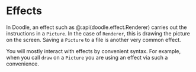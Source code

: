 # Effects

In Doodle, an effect such as @:api(doodle.effect.Renderer) carries out the instructions in a `Picture`. In the case of `Renderer`, this is drawing the picture on the screen. Saving a `Picture` to a file is another very common effect.

You will mostly interact with effects by convenient syntax. For example, when you call `draw` on a `Picture` you are using an effect via such a convenience.

